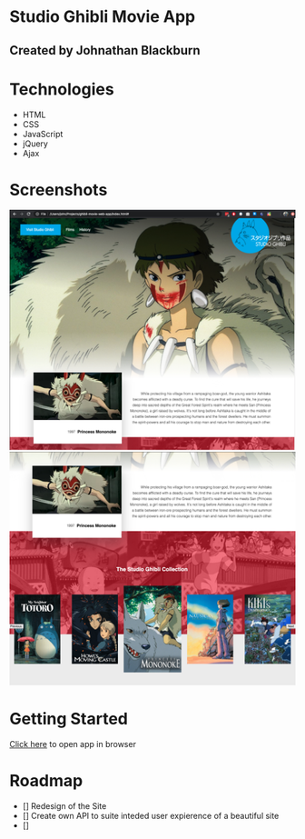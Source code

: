 Studio Ghibli Movie App
=======
Created by Johnathan Blackburn
-----------

# Technologies 

- HTML
- CSS
- JavaScript
- jQuery
- Ajax

# Screenshots

![picture](img/sc1.png)
![picture](img/sc2.png)

# Getting Started
[Click here](https://cocodes.github.io/ghibli-movie-finder/) to open app in browser

# Roadmap
- [] Redesign of the Site
- [] Create own API to suite inteded user expierence of a beautiful site
- [] 
